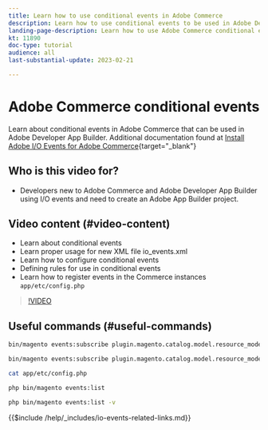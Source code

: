 ```yaml
---
title: Learn how to use conditional events in Adobe Commerce
description: Learn how to use conditional events to be used in Adobe Developer App Builder.
landing-page-description: Learn how to use Adobe Commerce conditional events.
kt: 11890
doc-type: tutorial
audience: all
last-substantial-update: 2023-02-21

---
```


# Adobe Commerce conditional events

Learn about conditional events in Adobe Commerce that can be used in Adobe Developer App Builder. Additional documentation found at [Install Adobe I/O Events for Adobe Commerce](https://developer.adobe.com/commerce/events/get-started/installation/){target="_blank"}

## Who is this video for?

* Developers new to Adobe Commerce and Adobe Developer App Builder using I/O events and need to create an Adobe App Builder project.

## Video content (#video-content)

* Learn about conditional events
* Learn proper usage for new XML file io_events.xml
* Learn how to configure conditional events
* Defining rules for use in conditional events
* Learn how to register events in the Commerce instances `app/etc/config.php`

>[!VIDEO](https://video.tv.adobe.com/v/3415806)

## Useful commands (#useful-commands)

```bash
bin/magento events:subscribe plugin.magento.catalog.model.resource_model.product.save --fields=sku --fields=qty --fields=category_id

bin/magento events:subscribe plugin.magento.catalog.model.resource_model.product.save_low_stock --parent=plugin.magento.catalog.model.resource_model.product.save --fields=sku --fields=qty --fields=category_id --rules="qty|lessThan|20" --rules="category_id|in|3,4,5"

cat app/etc/config.php

php bin/magento events:list

php bin/magento events:list -v
```

{{$include /help/_includes/io-events-related-links.md}}
